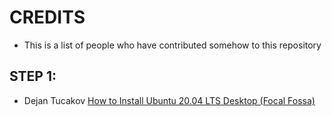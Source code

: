 # CREDITS

* This is a list of people who have contributed somehow to this repository 

## STEP 1:
   
   + Dejan Tucakov [How to Install Ubuntu 20.04 LTS Desktop (Focal Fossa)](https://phoenixnap.com/kb/install-ubuntu-20-04)

